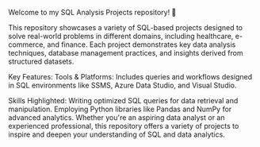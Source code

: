 Welcome to my SQL Analysis Projects repository! 🚀

This repository showcases a variety of SQL-based projects designed to solve real-world problems in different domains, including healthcare, e-commerce, and finance. Each project demonstrates key data analysis techniques, database management practices, and insights derived from structured datasets.

Key Features:
Tools & Platforms: Includes queries and workflows designed in SQL environments like SSMS, Azure Data Studio, and Visual Studio.

Skills Highlighted:
Writing optimized SQL queries for data retrieval and manipulation.
Employing Python libraries like Pandas and NumPy for advanced analytics.
Whether you're an aspiring data analyst or an experienced professional, this repository offers a variety of projects to inspire and deepen your understanding of SQL and data analytics.
